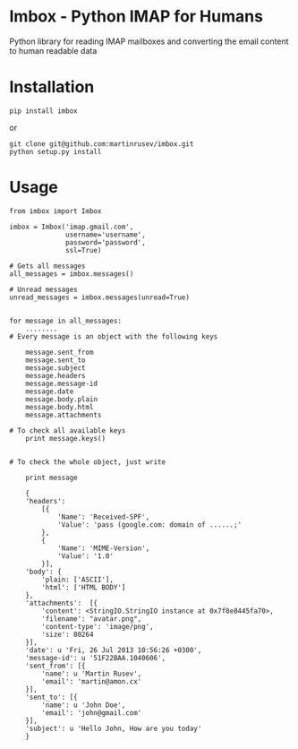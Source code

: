 Imbox - Python IMAP for Humans
=======

Python library for reading IMAP mailboxes and converting the email content to human readable data

Installation
============

	pip install imbox


or 

	git clone git@github.com:martinrusev/imbox.git
	python setup.py install


Usage 
=====


	from imbox import Imbox

	imbox = Imbox('imap.gmail.com',
				  username='username', 
				  password='password',
				  ssl=True)
	
	# Gets all messages 
	all_messages = imbox.messages()
	
	# Unread messages 
	unread_messages = imbox.messages(unread=True)


	for message in all_messages:
		........
	# Every message is an object with the following keys
		
		message.sent_from
		message.sent_to
		message.subject
		message.headers
		message.message-id
		message.date
		message.body.plain
		message.body.html
		message.attachments

	# To check all available keys
		print message.keys()

	
	# To check the whole object, just write

		print message

		{
		'headers': 
			[{
				'Name': 'Received-SPF',
				'Value': 'pass (google.com: domain of ......;'
			}, 
			{
				'Name': 'MIME-Version',
				'Value': '1.0'
			}],
		'body': {
			'plain: ['ASCII'],
			'html': ['HTML BODY']
		},
		'attachments':  [{
			'content': <StringIO.StringIO instance at 0x7f8e8445fa70>, 
			'filename': "avatar.png",
			'content-type': 'image/png',
			'size': 80264
		}],
		'date': u 'Fri, 26 Jul 2013 10:56:26 +0300',
		'message-id': u '51F22BAA.1040606',
		'sent_from': [{
			'name': u 'Martin Rusev',
			'email': 'martin@amon.cx'
		}],
		'sent_to': [{
			'name': u 'John Doe',
			'email': 'john@gmail.com'
		}],
		'subject': u 'Hello John, How are you today'
		}
	



